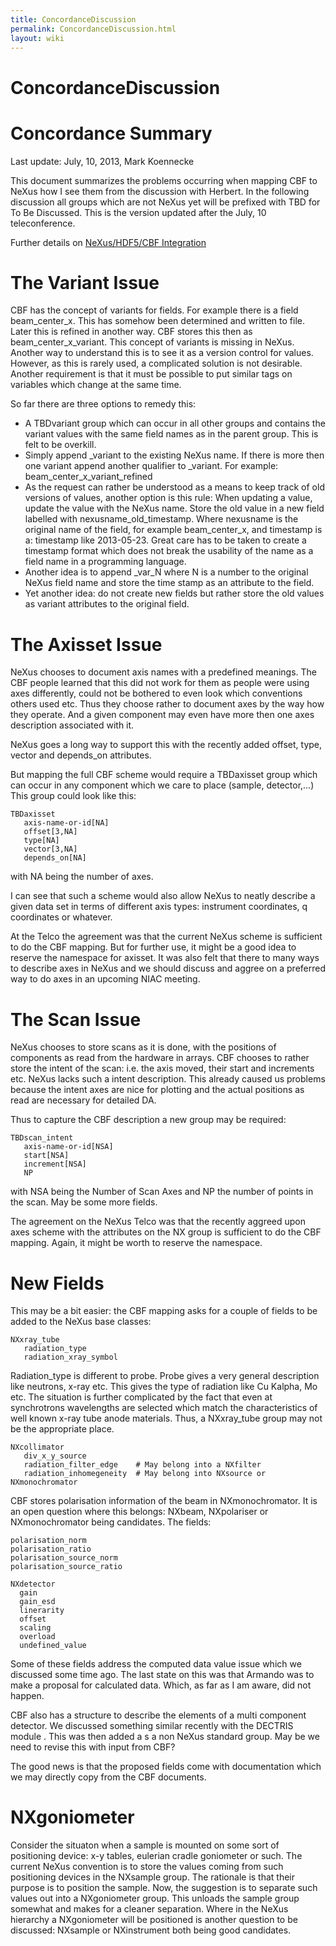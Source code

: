 ```yaml
---
title: ConcordanceDiscussion
permalink: ConcordanceDiscussion.html
layout: wiki
---
```

ConcordanceDiscussion
=====================

Concordance Summary
===================

Last update: July, 10, 2013, Mark Koennecke

This document summarizes the problems occurring when mapping CBF to
NeXus how I see them from the discussion with Herbert. In the following
discussion all groups which are not NeXus yet will be prefixed with TBD
for To Be Discussed. This is the version updated after the July, 10
teleconference.

Further details on [NeXus/HDF5/CBF
Integration](https://sites.google.com/site/nexuscbf/)

The Variant Issue
=================

CBF has the concept of variants for fields. For example there is a field
beam\_center\_x. This has somehow been determined and written to file.
Later this is refined in another way. CBF stores this then as
beam\_center\_x\_variant. This concept of variants is missing in NeXus.
Another way to understand this is to see it as a version control for
values. However, as this is rarely used, a complicated solution is not
desirable. Another requirement is that it must be possible to put
similar tags on variables which change at the same time.

So far there are three options to remedy this:

-   A TBDvariant group which can occur in all other groups and contains
    the variant values with the same field names as in the parent group.
    This is felt to be overkill.
-   Simply append \_variant to the existing NeXus name. If there is more
    then one variant append another qualifier to \_variant. For example:
    beam\_center\_x\_variant\_refined
-   As the request can rather be understood as a means to keep track of
    old versions of values, another option is this rule: When updating a
    value, update the value with the NeXus name. Store the old value in
    a new field labelled with nexusname\_old\_timestamp. Where nexusname
    is the original name of the field, for example beam\_center\_x, and
    timestamp is a: timestamp like 2013-05-23. Great care has to be
    taken to create a timestamp format which does not break the
    usability of the name as a field name in a programming language.
-   Another idea is to append \_var\_N where N is a number to the
    original NeXus field name and store the time stamp as an attribute
    to the field.
-   Yet another idea: do not create new fields but rather store the old
    values as variant attributes to the original field.

The Axisset Issue
=================

NeXus chooses to document axis names with a predefined meanings. The CBF
people learned that this did not work for them as people were using axes
differently, could not be bothered to even look which conventions others
used etc. Thus they choose rather to document axes by the way how they
operate. And a given component may even have more then one axes
description associated with it.

NeXus goes a long way to support this with the recently added offset,
type, vector and depends\_on attributes.

But mapping the full CBF scheme would require a TBDaxisset group which
can occur in any component which we care to place (sample, detector,...)
This group could look like this:

    TBDaxisset
       axis-name-or-id[NA]
       offset[3,NA]
       type[NA]
       vector[3,NA]
       depends_on[NA]

with NA being the number of axes.

I can see that such a scheme would also allow NeXus to neatly describe a
given data set in terms of different axis types: instrument coordinates,
q coordinates or whatever.

At the Telco the agreement was that the current NeXus scheme is
sufficient to do the CBF mapping. But for further use, it might be a
good idea to reserve the namespace for axisset. It was also felt that
there to many ways to describe axes in NeXus and we should discuss and
aggree on a preferred way to do axes in an upcoming NIAC meeting.

The Scan Issue
==============

NeXus chooses to store scans as it is done, with the positions of
components as read from the hardware in arrays. CBF chooses to rather
store the intent of the scan: i.e. the axis moved, their start and
increments etc. NeXus lacks such a intent description. This already
caused us problems because the intent axes are nice for plotting and the
actual positions as read are necessary for detailed DA.

Thus to capture the CBF description a new group may be required:

    TBDscan_intent
       axis-name-or-id[NSA]
       start[NSA]
       increment[NSA]
       NP

with NSA being the Number of Scan Axes and NP the number of points in
the scan. May be some more fields.

The agreement on the NeXus Telco was that the recently aggreed upon axes
scheme with the attributes on the NX group is sufficient to do the CBF
mapping. Again, it might be worth to reserve the namespace.

New Fields
==========

This may be a bit easier: the CBF mapping asks for a couple of fields to
be added to the NeXus base classes:

    NXxray_tube
       radiation_type         
       radiation_xray_symbol

Radiation\_type is different to probe. Probe gives a very general
description like neutrons, x-ray etc. This gives the type of radiation
like Cu Kalpha, Mo etc. The situation is further complicated by the fact
that even at synchrotrons wavelengths are selected which match the
characteristics of well known x-ray tube anode materials. Thus, a
NXxray\_tube group may not be the appropriate place.

    NXcollimator
       div_x_y_source
       radiation_filter_edge    # May belong into a NXfilter
       radiation_inhomegeneity  # May belong into NXsource or NXmonochromator

CBF stores polarisation information of the beam in NXmonochromator. It
is an open question where this belongs: NXbeam, NXpolariser or
NXmonochromator being candidates. The fields:

    polarisation_norm
    polarisation_ratio
    polarisation_source_norm
    polarisation_source_ratio

    NXdetector
      gain
      gain_esd
      linerarity
      offset
      scaling
      overload
      undefined_value

Some of these fields address the computed data value issue which we
discussed some time ago. The last state on this was that Armando was to
make a proposal for calculated data. Which, as far as I am aware, did
not happen.

CBF also has a structure to describe the elements of a multi component
detector. We discussed something similar recently with the DECTRIS
module . This was then added a s a non NeXus standard group. May be we
need to revise this with input from CBF?

The good news is that the proposed fields come with documentation which
we may directly copy from the CBF documents.

NXgoniometer
============

Consider the situaton when a sample is mounted on some sort of
positioning device: x-y tables, eulerian cradle goniometer or such. The
current NeXus convention is to store the values coming from such
positioning devices in the NXsample group. The rationale is that their
purpose is to position the sample. Now, the suggestion is to separate
such values out into a NXgoniometer group. This unloads the sample group
somewhat and makes for a cleaner separation. Where in the NeXus
hierarchy a NXgoniometer will be positioned is another question to be
discussed: NXsample or NXinstrument both being good candidates.
